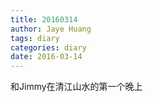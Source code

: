 ```yaml
---
title: 20160314
author: Jaye Huang
tags: diary
categories: diary
date: 2016-03-14
---
```


和Jimmy在清江山水的第一个晚上
